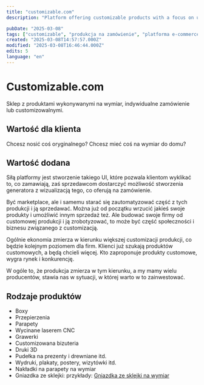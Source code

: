 ```yaml
---
title: "customizable.com"
description: "Platform offering customizable products with a focus on user experience and automation. Explore unique items tailored to your needs."

pubDate: "2025-03-08"
tags: ["customizable", "produkcja na zamówienie", "platforma e-commerce", "customizacja produktów", "innowacje biznesowe", "personalizacja", "technologia CNC"]
created: "2025-03-08T14:57:57.000Z"
modified: "2025-03-08T16:46:44.000Z"
edits: 5
language: "en"
---
```


# Customizable.com

Sklep z produktami wykonywanymi na wymiar, indywidualne zamówienie lub customizowalnymi.

## Wartość dla klienta
Chcesz nosić coś oryginalnego? Chcesz mieć coś na wymiar do domu?

## Wartość dodana
Siłą platformy jest stworzenie takiego UI, które pozwala klientom wyklikać to, co zamawiają, zaś sprzedawcom dostarczyć możliwość stworzenia generatora z wizualizacją tego, co oferują na zamówienie.

Być marketplace, ale i samemu starać się zautomatyzować część z tych produkcji i ją sprzedawać. Można już od początku wrzucić jakieś swoje produkty i umożliwić innym sprzedaż też. Ale budować swoje firmy od customowej produkcji i ją zrobotyzować, to może być część społeczności i biznesu związanego z customizacją.

Ogólnie ekonomia zmierza w kierunku większej customizacji produkcji, co będzie kolejnym poziomem dla firm. Klienci już szukają produktów customowych, a będą chcieli więcej. Kto zaproponuje produkty customowe, wygra rynek i konkurencję.

W ogóle to, że produkcja zmierza w tym kierunku, a my mamy wielu producentów, stawia nas w sytuacji, w której warto w to zainwestować.

## Rodzaje produktów

- Boxy
- Przepierzenia
- Parapety
- Wycinane laserem CNC
- Grawerki
- Customizowana bizuteria
- Druki 3D
- Pudełka na prezenty i drewniane itd.
- Wydruki, plakaty, postery, wizytówki itd.
- Nakładki na parapety na wymiar
- Gniazdka ze sklejki: przykłady: [Gniazdka ze sklejki na wymiar](https://www.facebook.com/groups/886325572551447?multi_permalinks=1068097254374277&hoisted_section_header_type=recently_seen)